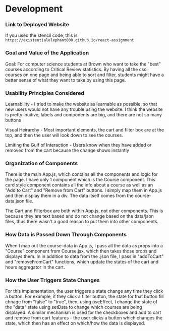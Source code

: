 # Development

### Link to Deployed Website
If you used the stencil code, this is `https://existentialelephant000.github.io/react-assignment`


### Goal and Value of the Application
Goal: For computer science students at Brown who want to take the "best" courses according to Critical
Review statistics. By having all the csci courses on one page and being able to sort and filter, students
might have a better sense of what they want to take by using this page.

### Usability Principles Considered

Learnability - I tried to make the website as learnable as possible, so that new users would not have any
trouble using the website. I think the website is pretty inuitive, labels and components are big, and there are not so many buttons

Visual Heirarchy - Most important elements, the cart and filter box are at the top, and then the user will 
look down to see the courses.

Limiting the Gulf of Interaction - Users know when they have added or removed from the cart because the change shows instantly

### Organization of Components

There is the main App.js, which contains all the components and logic for the page. I have only 1 component
which is the Course component. This card style component contains all the info about a course as well as an
"Add to Cart" and "Remove from Cart" buttons. I simply map them in App.js and then display them in a div.
The data itself comes from the course-data.json file.

The Cart and Filterbox are both within App.js, not other components. This is because they are text based and do not change based on the data/json files, thus there wasn't a good reason to put them into other components.

### How Data is Passed Down Through Components
When I map out the course-data in App.js, I pass all the data as props into a "Course" component from Course.jsx, which then takes those props and displays them. In in addition to data from the .json file, I pass in
"addToCart" and "removeFromCart" functions, which update the states of the cart and hours aggregator in the cart.

### How the User Triggers State Changes
For this implementation, the user triggers a state change any time they click a button. For example, if they click a filter button, the state for that button fill chnage from "false" to "true", then, using useEffect, I change the state of the "data" state using setData to change which courses are being displayed. A similar mechanism is used for the checkboxes and add to cart and remove from cart features - the user clicks a button which changes the state, which then has an effect on which/how the data is displayed.


